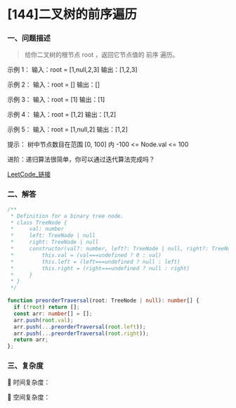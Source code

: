 # [144]二叉树的前序遍历

### 一、问题描述

> 给你二叉树的根节点 root ，返回它节点值的 前序 遍历。

示例 1：
输入：root = [1,null,2,3]
输出：[1,2,3]

示例 2：
输入：root = []
输出：[]

示例 3：
输入：root = [1]
输出：[1]

示例 4：
输入：root = [1,2]
输出：[1,2]

示例 5：
输入：root = [1,null,2]
输出：[1,2]

提示：
树中节点数目在范围 [0, 100] 内
-100 <= Node.val <= 100

进阶：递归算法很简单，你可以通过迭代算法完成吗？

[LeetCode_链接](https://leetcode.cn/problems/binary-tree-preorder-traversal/)

### 二、解答

```ts
/**
 * Definition for a binary tree node.
 * class TreeNode {
 *     val: number
 *     left: TreeNode | null
 *     right: TreeNode | null
 *     constructor(val?: number, left?: TreeNode | null, right?: TreeNode | null) {
 *         this.val = (val===undefined ? 0 : val)
 *         this.left = (left===undefined ? null : left)
 *         this.right = (right===undefined ? null : right)
 *     }
 * }
 */

function preorderTraversal(root: TreeNode | null): number[] {
  if (!root) return [];
  const arr: number[] = [];
  arr.push(root.val);
  arr.push(...preorderTraversal(root.left));
  arr.push(...preorderTraversal(root.right));
  return arr;
};
```

### 三、复杂度

🔸 时间复杂度：

🔸 空间复杂度： 
